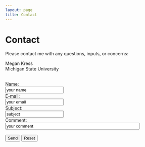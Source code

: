 ```yaml
---
layout: page
title: Contact
---
```


# Contact

Please contact me with any questions, inputs, or concerns:

<p style="text-align:left">
Megan Kress
<br>
Michigan State University
<br><br>
</p>


<form action="email.php" method="post" enctype="text/plain">
Name:<br>
<input type="text" name="name" value="your name"><br>
E-mail:<br>
<input type="text" name="mail" value="your email"><br>
Subject:<br>
<input type="text" name="subject" value="subject"><br>
Comment:<br>
<input type="textarea" name="comment" value="your comment" size="50"></textarea><br><br>
<input type="submit" value="Send">
<input type="reset" value="Reset">
</form>
